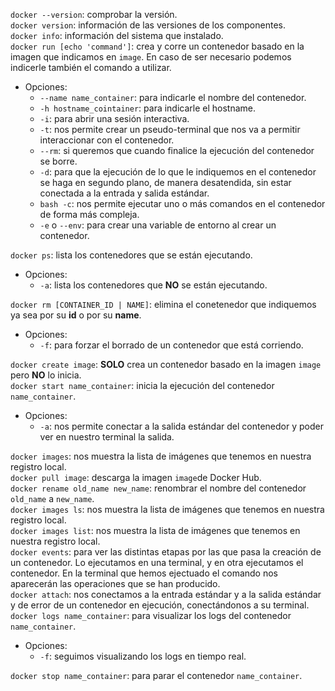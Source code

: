 `docker --version`: comprobar la versión.  
`docker version`: información de las versiones de los componentes.  
`docker info`: información del sistema que instalado.  
`docker run [echo 'command']`: crea y corre un contenedor basado en la imagen que indicamos en `image`. En caso de ser necesario podemos indicerle también el comando a utilizar.  
* Opciones:
    * `--name name_container`: para indicarle el nombre del contenedor.
    * `-h hostname_cointainer`: para indicarle el hostname.
    * `-i`: para abrir una sesión interactiva.
    * `-t`: nos permite crear un pseudo-terminal que nos va a permitir interaccionar con el contenedor.
    * `--rm`: si queremos que cuando finalice la ejecución del contenedor se borre.
    * `-d`: para que la ejecución de lo que le indiquemos en el contenedor se haga en segundo plano, de manera desatendida, sin estar conectada a la entrada y salida estándar.
    * `bash -c`: nos permite ejecutar uno o más comandos en el contenedor de forma más compleja.
    * `-e` o `--env`: para crear una variable de entorno al crear un contenedor.  

`docker ps`: lista los contenedores que se están ejecutando.
* Opciones:
    * `-a`: lista los contenedores que **NO** se están ejecutando.

`docker rm [CONTAINER_ID | NAME]`: elimina el conetenedor que indiquemos ya sea por su **id** o por su **name**.  
* Opciones:
    * `-f`: para forzar el borrado de un contenedor que está corriendo.

`docker create image`: **SOLO** crea un contenedor basado en la imagen `image` pero **NO** lo inicia.  
`docker start name_container`: inicia la ejecución del contenedor `name_container`.  
* Opciones:
    * `-a`: nos permite conectar a la salida estándar del contenedor y poder ver en nuestro terminal la salida.

`docker images`: nos muestra la lista de imágenes que tenemos en nuestra registro local.  
`docker pull image`: descarga la imagen `image`de Docker Hub.  
`docker rename old_name new_name`: renombrar el nombre del contenedor `old_name` a `new_name`.  
`docker images ls`: nos muestra la lista de imágenes que tenemos en nuestra registro local.  
`docker images list`: nos muestra la lista de imágenes que tenemos en nuestra registro local.  
`docker events`: para ver las distintas etapas por las que pasa la creación de un contenedor. Lo ejecutamos en una terminal, y en otra ejecutamos el contenedor. En la terminal que hemos ejectuado el comando nos aparecerán las operaciones que se han producido.  
`docker attach`: nos conectamos a la entrada estándar y a la salida estándar y de error de un contenedor en ejecución, conectándonos a su terminal.    
`docker logs name_container`: para visualizar los logs del contenedor `name_container`.  
* Opciones:
    * `-f`: seguimos visualizando los logs en tiempo real.

`docker stop name_container`: para parar el contenedor `name_container`.
